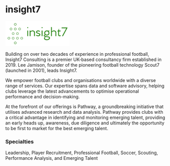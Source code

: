 # insight7

![insight7-logo](<https://github.com/insight7-uk/.github/blob/main/img/Outlook-Insight7%20C.png>)

Building on over two decades of experience in professional football, Insight7 Consulting is a premier UK-based consultancy firm established in 2019. Lee Jamison, founder of the pioneering football technology Scout7 (launched in 2001), leads Insight7.

We empower football clubs and organisations worldwide with a diverse range of services. Our expertise spans data and software advisory, helping clubs leverage the latest advancements to optimise operational performance and decision-making.

At the forefront of our offerings is Pathway, a groundbreaking initiative that utilises advanced research and data analysis. Pathway provides clubs with a critical advantage in identifying and monitoring emerging talent, providing an early heads up, awareness, due diligence and ultimately the opportunity to be first to market for the best emerging talent.


### Specialties
Leadership, Player Recruitment, Professional Football, Soccer, Scouting, Performance Analysis, and Emerging Talent
